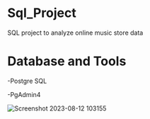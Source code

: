 # Sql_Project
SQL project to analyze online music store data

# Database and Tools
-Postgre SQL

-PgAdmin4

![Screenshot 2023-08-12 103155](https://github.com/Mrunalsontle08/Sql_Project/assets/132898010/2ff2cb56-539a-4bb3-ac7e-3539a8470449)
